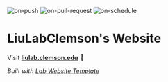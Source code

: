 
  ![on-push](../../actions/workflows/on-push.yaml/badge.svg)
  ![on-pull-request](../../actions/workflows/on-pull-request.yaml/badge.svg)
  ![on-schedule](../../actions/workflows/on-schedule.yaml/badge.svg)

  # LiuLabClemson's Website

  Visit **[liulab.clemson.edu](http://liulab.clemson.edu)** 🚀

  _Built with [Lab Website Template](https://greene-lab.gitbook.io/lab-website-template-docs)_
